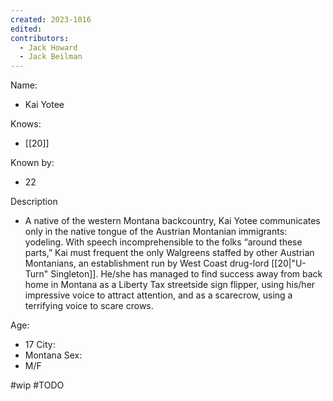 ```yaml
---
created: 2023-1016
edited:
contributors:
  - Jack Howard
  - Jack Beilman
---
```


Name:
- Kai Yotee

Knows:
- [[20]]

Known by:
- 22

Description
- A native of the western Montana backcountry, Kai Yotee communicates only in the native tongue of the Austrian Montanian immigrants: yodeling. With speech incomprehensible to the folks “around these parts,” Kai must frequent the only Walgreens staffed by other Austrian Montanians, an establishment run by West Coast drug-lord [[20|"U-Turn" Singleton]]. He/she has managed to find success away from back home in Montana as a Liberty Tax streetside sign flipper, using his/her impressive voice to attract attention, and as a scarecrow, using a terrifying voice to scare crows.

Age:
- 17
City:
- Montana
Sex:
- M/F


#wip
#TODO